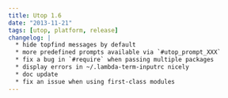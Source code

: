 ```yaml
---
title: Utop 1.6
date: "2013-11-21"
tags: [utop, platform, release]
changelog: |
  * hide topfind messages by default
  * more predefined prompts available via `#utop_prompt_XXX`
  * fix a bug in `#require` when passing multiple packages
  * display errors in ~/.lambda-term-inputrc nicely
  * doc update
  * fix an issue when using first-class modules
---
```


